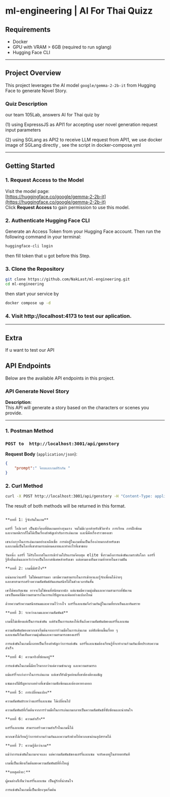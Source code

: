 # ml-engineering | AI For Thai Quizz

## Requirements

- Docker
- GPU with VRAM > 6GB (required to run sglang)
- Hugging Face CLI


---

## Project Overview

This project leverages the AI model `google/gemma-2-2b-it` from Hugging Face to generate Novel Story.
### Quiz Description
our team 105Lab, answers AI for Thai quiz by

(1) using ExpresssJS as API1 for accepting user novel generation request input parameters

(2) using SGLang as API2 to receive LLM request from API1,  we use docker image of SGLang directly ,  see the script in docker-compose.yml

---

## Getting Started

### 1. Request Access to the Model

Visit the model page:  
[https://huggingface.co/google/gemma-2-2b-it](https://huggingface.co/google/gemma-2-2b-it)  
Click **Request Access** to gain permission to use this model.

### 2. Authenticate Hugging Face CLI

Generate an Access Token from your Hugging Face account. Then run the following command in your terminal:

```bash
huggingface-cli login
```
 then fill token that u got before this Step.


### 3. Clone the Repository

```bash
git clone https://github.com/NakLast/ml-engineering.git
cd ml-engineering
```
then start your service by
```bash
docker compose up -d
```
### 4. Visit http://localhost:4173 to test our aplication.

---


## Extra
If u want to test our API
## API Endpoints

Below are the available API endpoints in this project.
### API Generate Novel Story
**Description**:  
 This API will generate a story based on the characters or scenes you provide.

---

### 1. Postman Method
### `POST to  http://localhost:3001/api/genstory`



**Request Body** (`application/json`):

```json
{
    "prompt":" จ๊อบและเกมส์รักกัน "
}
```

### 2. Curl Method

```bash
curl -X POST http://localhost:3001/api/genstory -H "Content-Type: application/json" -d "{\"prompt\":\"Defined Name of Character or anything u want to have it in Novel Story\"}"

```

The result of both methods will be returned in this format.
```result

**บทที่ 1: รู้จักกันในเกม**

แฮร์รี่ โอลิเวอร์ เป็นนักจ๊อบที่ติดเกมอย่างรุนแรง จนไม่มีเวลาสำหรับชีวิตจริง การเรียน การฝึกซ้อม
และงานอดิเรกก็ไม่ได้เป็นเรื่องสำคัญเท่ากับการเล่นเกม และนี่คือเรื่องราวของเขา

เขาเก่งกาจในการเล่นเกมอย่างเหลือเชื่อ การต่อสู้ในเกมนั้นเป็นเรื่องง่ายมากสำหรับเขา
และเกมนี้เป็นโลกที่เขาสามารถผ่อนคลายและทำอะไรที่เขาชอบ

วันหนึ่ง แฮร์รี่ ได้รับโอกาสในการเข้าร่วมโปรแกรมจ๊อบสุด elite ซึ่งรวมถึงการแข่งขันเกมระดับโลก แฮร์รี่
รู้สึกตื่นเต้นและหวังว่าจะเป็นโอกาสพิเศษสำหรับเขา แต่เขามองเห็นความท้าทายในความฝัน

**บทที่ 2: เกมนี้มีหัวใจ**

แน่นอนว่าแฮร์รี่ ไม่ใช่คนธรรมดา เขามีความสามารถในการเข้าหาและรู้จักเพื่อนได้ง่ายๆ
และเขาสามารถสร้างความสัมพันธ์อันแสนสนิทได้ในช่วงเวลาอันสั้น

เขาได้พบกับแซม อาจจะไม่ใช่คนที่สนิทมากนัก แต่แซมมีความมุ่งมั่นและความสามารถที่ชัดเจน
เขาเป็นคนที่มีความสามารถในการแก้ปัญหาและคิดอย่างแปลกใหม่

ด้วยความรักความสนิทสนมและความไว้วางใจ แฮร์รี่และแซมจึงร่วมกันสู้ในเกมที่ยากเย็นและอันตราย

**บทที่ 3: ระหว่างเกมและความสัมพันธ์**

เกมนี้ไม่เพียงแต่เป็นการแข่งขัน แต่ยังเป็นการแสดงให้เห็นถึงความสัมพันธ์ของแฮร์รี่และแซม

ความสัมพันธ์ของพวกเขาเริ่มต้นจากการร่วมมือในการเล่นเกม แต่ซับซ้อนขึ้นเรื่อย ๆ
และแซมก็เริ่มเห็นความมุ่งมั่นและความสามารถของแฮร์รี่

การแข่งขันในเกมนี้กลายเป็นเรื่องสำคัญกว่าการแข่งขัน แฮร์รี่และแซมต้องเรียนรู้ที่จะทำงานร่วมกันเพื่อประสบความสำเร็จ

**บทที่ 4: ความจริงที่ซ่อนอยู่**

การแข่งขันในเกมนี้มีอะไรมากกว่าแค่ความชำนาญ และความสามารถ

แม้แฮร์รี่จะเก่งกาจในการเล่นเกม แต่เขาก็ยังมีจุดอ่อนที่เขาต้องต้องเผชิญ

แซมเองก็มีปัญหาบางอย่างที่เขามีความซับซ้อนและต้องหาทางออก

**บทที่ 5: การเปลี่ยนแปลง**

ความสัมพันธ์ระหว่างแฮร์รี่และแซม ได้เปลี่ยนไป

ความสัมพันธ์ที่เริ่มต้นจากการร่วมมือในการเล่นเกมกลายเป็นความสัมพันธ์ที่ซับซ้อนและน่าสนใจ

**บทที่ 6: ความสำเร็จ**

แฮร์รี่และแซม สามารถสร้างความสำเร็จในเกมนี้ได้

พวกเขาได้เรียนรู้ว่าการทำงานร่วมกันและความรักช่วยให้พวกเขาผ่านอุปสรรคได้

**บทที่ 7: ความรู้ดีกว่าเกม**

แม้ว่าการแข่งขันในเกมจะจบลง แต่ความสัมพันธ์ของแฮร์รี่และแซม จะยังคงอยู่ในสายตาทันที

เกมนี้เป็นเพียงเริ่มต้นของความสัมพันธ์ที่ยิ่งใหญ่

**บทสุดท้าย:**

ผู้คนต่างก็เห็นว่าแฮร์รี่และแซม เป็นคู่รักที่น่าสนใจ

การแข่งขันในเกมนี้เป็นเพียงจุดเริ่มต้น
```
